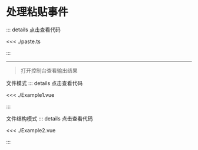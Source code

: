 # 处理粘贴事件

::: details 点击查看代码

<<< ./paste.ts

:::

---

<script setup>
import Example1 from './Example1.vue'
import Example2 from './Example2.vue'
</script>

> 打开控制台查看输出结果

文件模式
<Example1 />
::: details 点击查看代码

<<< ./Example1.vue

:::

文件结构模式
<Example2 />
::: details 点击查看代码

<<< ./Example2.vue

:::
